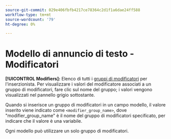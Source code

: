 ```yaml
---
source-git-commit: 029e406fbfb4217ce78364c2d1f1a6dae24ff588
workflow-type: tm+mt
source-wordcount: '79'
ht-degree: 0%

---
```

# Modello di annuncio di testo - Modificatori

**[!UICONTROL Modifiers]:** Elenco di tutti i [gruppi di modificatori](/help/search-social-commerce/campaign-management/inventory-feeds/modifiers-manage.md) per l&#39;inserzionista. Per visualizzare i valori del modificatore associati a un gruppo di modificatori, fare clic sul nome del gruppo; i valori vengono visualizzati nel pannello grigio sottostante.

Quando si inserisce un gruppo di modificatori in un campo modello, il valore inserito viene indicato come `<modifier_group_name>`, dove &quot;modifier_group_name&quot; è il nome del gruppo di modificatori specificato, per indicare che il valore è una variabile.

Ogni modello può utilizzare un solo gruppo di modificatori.
